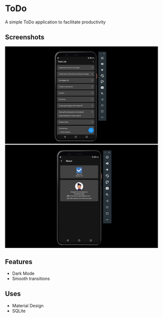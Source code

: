 # ToDo
A simple ToDo application to facilitate productivity

## Screenshots
![first](https://github.com/tumininucodes/toDo/blob/master/Screenshots/screenshot_1.jpg)  
![second](https://github.com/TumininuCodes/ToDo/blob/master/Screenshots/screenshot_2.jpg)

## Features
* Dark Mode  
* Smooth transitions

## Uses
* Material Design  
* SQLite
